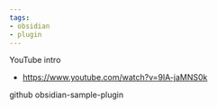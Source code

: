 ```yaml
---
tags:
- obsidian
- plugin
---
```

YouTube intro
- https://www.youtube.com/watch?v=9lA-jaMNS0k

github
obsidian-sample-plugin
